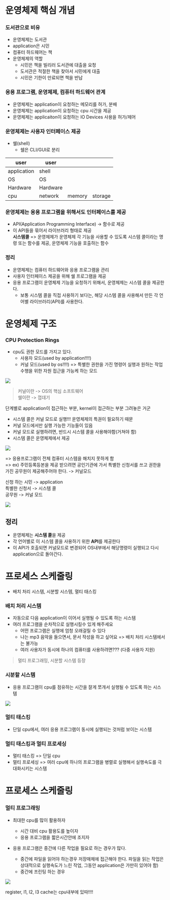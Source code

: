 # 운영체제 핵심 개념

### 도서관으로 비유
* 운영체제는 도서관
* application은 시민
* 컴퓨터 하드웨어는 책
* 운영체제의 역할
  * 시민은 책을 빌리러 도서관에 대출을 요청
  * 도서관은 적절한 책을 찾아서 시민에게 대출
  * 시민은 기한이 만료되면 책을 반납

### 응용 프로그램, 운영체제, 컴퓨터 하드웨어 관계
* 운영체제는 application이 요청하는 메모리를 허가, 분배
* 운영체제는 application이 요청하는 cpu 시간을 제공
* 운영체제는 applicaiton이 요청하는 IO Devices 사용을 허가/제어

### 운영체제는 사용자 인터페이스 제공
* 쉘(shell)
  * 쉘은 CLI/GUI로 분리

|user|user|||
|-|-|-|-|
|application|shell|
|OS|OS|
|Hardware|Hardware|
|cpu|network|memory|storage|

### 운영체제는 응용 프로그램을 위해서도 인터페이스를 제공
* API(Application Programming Interface) -> 함수로 제공
* 이 API들을 묶어서 라이브러리 형태로 제공    
**시스템콜** => 운영체제가 운영체제 각 기능을 사용할 수 있도록 시스템 콜이라는 명령 또는 함수를 제공, 운영체제 기능을 호출하는 함수

### 정리
* 운영체제는 컴퓨터 하드웨어와 응용 프로그램을 관리
* 사용자 인터페이스 제공을 위해 쉘 프로그램을 제공
* 응용 프로그램이 운영체제 기능을 요청하기 위해서, 운영체제는 시스템 콜을 제공한다.
  * 보통 시스템 콜을 직접 사용하기 보다는, 해당 시스템 콜을 사용해서 만든 각 언어별 라이브러리(API)를 사용한다.


# 운영체제 구조

### CPU Protection Rings
* cpu도 권한 모드를 가지고 있다.
  * 사용자 모드(used by application!!!!)
  * 커널 모드(used by os!!!!) => 특별한 권한을 가진 명령어 실행과 원하는 작업 수행을 위한 자원 접근을 가능케 하는 모드

<img src="https://media.vlpt.us/images/oen/post/0e9df501-6c44-4789-9063-9cb74c93a902/image.png">

> 커널이란 -> OS의 핵심 소프트웨어  
> 쉘이란 -> 껍데기

단계별로 application이 접근하는 부분, kernel이 접근하는 부분 그려놓은 거군

* 시스템 콜은 커널 모드로 실행!!! 운영체제의 특권이 필요하기 때문
* 커널 모드에서만 실행 가능한 기능들이 있음
* 커널 모드로 실행하려면, 반드시 시스템 콜을 사용해야함(거쳐야 함)
* 시스템 콜은 운영체제에서 제공

<img src="https://user-images.githubusercontent.com/72545732/142640725-8ef7c798-7eb5-4aff-a822-2766aa41272f.png">

=> 응용프로그램이 전체 컴퓨터 시스템을 해치지 못하게 함    
=> ex) 주민등록등본을 제공 받으려면 공인기관에 가서 특별한 신청서를 쓰고 권한을 가진 공무원이 제공해주어야 한다. -> 커널모드    

신청 하는 시민 -> application    
특별한 신청서 -> 시스템 콜    
공무원 -> 커널   모드

<img src="https://user-images.githubusercontent.com/72545732/142641818-01171dc8-8ce3-4c67-ad3e-826aa18f8c8c.png">

## 정리
* 운영체제는 **시스템 콜**을 제공
* 각 언어별로 이 시스템 콜을 사용하기 위한 **API**를 제공한다
* 이 API가 호출되면 커널모드로 변경되어 OS내부에서 해당명령이 실행되고 다시 application으로 돌아간다.





# 프로세스 스케줄링

- 배치 처리 시스템, 시분할 시스템, 멀티 태스킹

### 배치 처리 시스템
* 자동으로 다음 application이 이어서 실행될 수 있도록 하는 시스템
* 여러 프로그램을 순차적으로 실행시킬수 있게 해주세요
  * 어떤 프로그램은 실행에 엄청 오래걸릴 수 있다
  * 나는 mp3 음악을 들으면서, 문서 작성을 하고 싶어요 => 배치 처리 시스템에서는 불가능
  * 여러 사용자가 동시에 하나의 컴퓨터를 사용하려면??? (다중 사용자 지원)

> 멀티 프로그래밍, 시분할 시스템 등장

### 시분할 시스템
* 응용 프로그램이 cpu를 점유하는 시간을 잘게 쪼개서 실행될 수 있도록 하는 시스템

<img src="https://user-images.githubusercontent.com/72545732/142643670-8b72028e-17d7-4f2e-884e-30a88e4d23f8.png">

### 멀티 태스킹
* 단일 cpu에서, 여러 응용 프로그램이 동시에 실행되는 것처럼 보이는 시스템

### 멀티 태스킹과 멀티 프로세싱
* 멀티 태스킹 => 단일 cpu 
* 멀티 프로세싱 => 여러 cpu에 하나의 프로그램을 병렬로 실행해서 실행속도를 극대화시키는 시스템


# 프로세스 스케줄링

### 멀티 프로그래밍
* 최대한 cpu를 많이 활용하자
  * 시간 대비 cpu 활용도를 높이자
  * 응용 프로그램을 짧은시간안에 조지자

* 응용 프로그램은 중간에 다른 작업을 필요로 하는 경우가 많다.
  * 중간에 파일을 읽어야 하는경우 저장매체에 접근해야 한다. 파일을 읽는 작업은 상대적으로 실행속도가 느린 작업, 그동안 application은 가만히 있어야 함)
  * 중간에 프린팅 하는 경우


<img src="https://user-images.githubusercontent.com/72545732/142646028-eb49f0a8-19e5-4e5a-a5ca-5cbb31e63237.png">

register, l1, l2, l3 cache는 cpu내부에 있따!!!!
